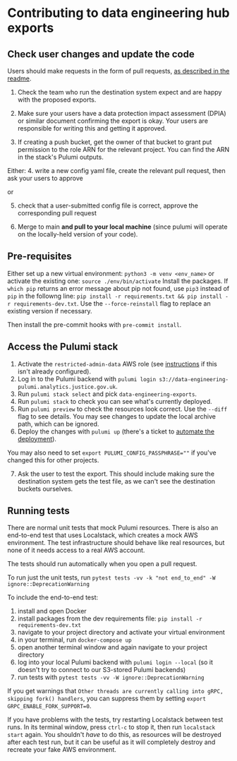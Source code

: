 # Contributing to data engineering hub exports

## Check user changes and update the code

Users should make requests in the form of pull requests, [as described in the readme](README.md).

1. Check the team who run the destination system expect and are happy with the proposed exports.

2. Make sure your users have a data protection impact assessment (DPIA) or similar document confirming the export is okay. Your users are responsible for writing this and getting it approved.

3. If creating a push bucket, get the owner of that bucket to grant put permission to the role ARN for the relevant project. You can find the ARN in the stack's Pulumi outputs.

Either:
4. write a new config yaml file, create the relevant pull request, then ask your users to approve

or

5. check that a user-submitted config file is correct, approve the corresponding pull request

6. Merge to main **and pull to your local machine** (since pulumi will operate on the locally-held version of your code).

## Pre-requisites

Either set up a new virtual environment:
`python3 -m venv <env_name>`
or activate the existing one:
`source ./env/bin/activate`
Install the packages. If `which pip` returns an error message about pip not found, use `pip3` instead of `pip` in the followng line:
`pip install -r requirements.txt && pip install -r requirements-dev.txt`. Use the `--force-reinstall` flag to replace an existing version if necessary.

Then install the pre-commit hooks with `pre-commit install`.

## Access the Pulumi stack

1. Activate the `restricted-admin-data` AWS role (see [instructions](https://dsdmoj.atlassian.net/wiki/spaces/DE/pages/3862331895/Set+up+AWS+access#Config-file-for-prisons-and-probation) if this isn't already configured).
2. Log in to the Pulumi backend with `pulumi login s3://data-engineering-pulumi.analytics.justice.gov.uk`.
3. Run `pulumi stack select` and pick `data-engineering-exports`.
4. Run `pulumi stack` to check you can see what's currently deployed.
5. Run `pulumi preview` to check the resources look correct. Use the `--diff` flag to see details. You may see changes to update the local archive path, which can be ignored.
6. Deploy the changes with `pulumi up` (there's a ticket to [automate the deployment](https://dsdmoj.atlassian.net/browse/PDE-1441)).

You may also need to set `export PULUMI_CONFIG_PASSPHRASE=""` if you've changed this for other projects.

7. Ask the user to test the export. This should include making sure the destination system gets the test file, as we can't see the destination buckets ourselves.

## Running tests

There are normal unit tests that mock Pulumi resources. There is also an end-to-end test that uses Localstack, which creates a mock AWS environment. The test infrastructure should behave like real resources, but none of it needs access to a real AWS account.

The tests should run automatically when you open a pull request.

To run just the unit tests, run `pytest tests -vv -k "not end_to_end" -W ignore::DeprecationWarning`

To include the end-to-end test:

1. install and open Docker
2. install packages from the dev requirements file: `pip install -r requirements-dev.txt`
3. navigate to your project directory and activate your virtual environment
4. in your terminal, run `docker-compose up`
5. open another terminal window and again navigate to your project directory
6. log into your local Pulumi backend with `pulumi login --local` (so it doesn't try to connect to our S3-stored Pulumi backends)
7. run tests with `pytest tests -vv -W ignore::DeprecationWarning`

If you get warnings that `Other threads are currently calling into gRPC, skipping fork() handlers`, you can suppress them by setting `export GRPC_ENABLE_FORK_SUPPORT=0`.

If you have problems with the tests, try restarting Localstack between test runs. In its terminal window, press `ctrl-c` to stop it, then run `localstack start` again. You shouldn't _have_ to do this, as resources will be destroyed after each test run, but it can be useful as it will completely destroy and recreate your fake AWS environment.
